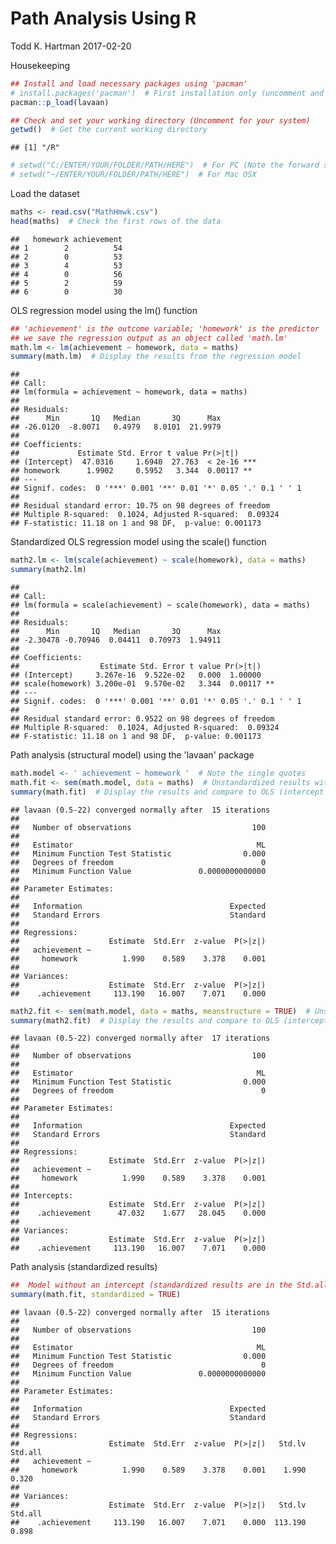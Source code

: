 Path Analysis Using R
================
Todd K. Hartman
2017-02-20

Housekeeping

``` r
## Install and load necessary packages using 'pacman'
# install.packages('pacman')  # First installation only (uncomment and run if needed)
pacman::p_load(lavaan)

## Check and set your working directory (Uncomment for your system)
getwd()  # Get the current working directory
```

    ## [1] "/R"

``` r
# setwd("C:/ENTER/YOUR/FOLDER/PATH/HERE")  # For PC (Note the forward slashes!)
# setwd("~/ENTER/YOUR/FOLDER/PATH/HERE")  # For Mac OSX 
```

Load the dataset

``` r
maths <- read.csv("MathHmwk.csv")
head(maths)  # Check the first rows of the data
```

    ##   homework achievement
    ## 1        2          54
    ## 2        0          53
    ## 3        4          53
    ## 4        0          56
    ## 5        2          59
    ## 6        0          30

OLS regression model using the lm() function

``` r
## 'achievement' is the outcome variable; 'homework' is the predictor
## we save the regression output as an object called 'math.lm'
math.lm <- lm(achievement ~ homework, data = maths)
summary(math.lm)  # Display the results from the regression model
```

    ## 
    ## Call:
    ## lm(formula = achievement ~ homework, data = maths)
    ## 
    ## Residuals:
    ##      Min       1Q   Median       3Q      Max 
    ## -26.0120  -8.0071   0.4979   8.0101  21.9979 
    ## 
    ## Coefficients:
    ##             Estimate Std. Error t value Pr(>|t|)    
    ## (Intercept)  47.0316     1.6940  27.763  < 2e-16 ***
    ## homework      1.9902     0.5952   3.344  0.00117 ** 
    ## ---
    ## Signif. codes:  0 '***' 0.001 '**' 0.01 '*' 0.05 '.' 0.1 ' ' 1
    ## 
    ## Residual standard error: 10.75 on 98 degrees of freedom
    ## Multiple R-squared:  0.1024, Adjusted R-squared:  0.09324 
    ## F-statistic: 11.18 on 1 and 98 DF,  p-value: 0.001173

Standardized OLS regression model using the scale() function

``` r
math2.lm <- lm(scale(achievement) ~ scale(homework), data = maths)
summary(math2.lm)
```

    ## 
    ## Call:
    ## lm(formula = scale(achievement) ~ scale(homework), data = maths)
    ## 
    ## Residuals:
    ##      Min       1Q   Median       3Q      Max 
    ## -2.30478 -0.70946  0.04411  0.70973  1.94911 
    ## 
    ## Coefficients:
    ##                  Estimate Std. Error t value Pr(>|t|)   
    ## (Intercept)     3.267e-16  9.522e-02   0.000  1.00000   
    ## scale(homework) 3.200e-01  9.570e-02   3.344  0.00117 **
    ## ---
    ## Signif. codes:  0 '***' 0.001 '**' 0.01 '*' 0.05 '.' 0.1 ' ' 1
    ## 
    ## Residual standard error: 0.9522 on 98 degrees of freedom
    ## Multiple R-squared:  0.1024, Adjusted R-squared:  0.09324 
    ## F-statistic: 11.18 on 1 and 98 DF,  p-value: 0.001173

Path analysis (structural model) using the 'lavaan' package

``` r
math.model <- ' achievement ~ homework '  # Note the single quotes
math.fit <- sem(math.model, data = maths)  # Unstandardized results with an intercept
summary(math.fit)  # Display the results and compare to OLS (intercept will not be shown)
```

    ## lavaan (0.5-22) converged normally after  15 iterations
    ## 
    ##   Number of observations                           100
    ## 
    ##   Estimator                                         ML
    ##   Minimum Function Test Statistic                0.000
    ##   Degrees of freedom                                 0
    ##   Minimum Function Value               0.0000000000000
    ## 
    ## Parameter Estimates:
    ## 
    ##   Information                                 Expected
    ##   Standard Errors                             Standard
    ## 
    ## Regressions:
    ##                    Estimate  Std.Err  z-value  P(>|z|)
    ##   achievement ~                                       
    ##     homework          1.990    0.589    3.378    0.001
    ## 
    ## Variances:
    ##                    Estimate  Std.Err  z-value  P(>|z|)
    ##    .achievement     113.190   16.007    7.071    0.000

``` r
math2.fit <- sem(math.model, data = maths, meanstructure = TRUE)  # Unstandardized results with an intercept
summary(math2.fit)  # Display the results and compare to OLS (intercept will be shown now)
```

    ## lavaan (0.5-22) converged normally after  17 iterations
    ## 
    ##   Number of observations                           100
    ## 
    ##   Estimator                                         ML
    ##   Minimum Function Test Statistic                0.000
    ##   Degrees of freedom                                 0
    ## 
    ## Parameter Estimates:
    ## 
    ##   Information                                 Expected
    ##   Standard Errors                             Standard
    ## 
    ## Regressions:
    ##                    Estimate  Std.Err  z-value  P(>|z|)
    ##   achievement ~                                       
    ##     homework          1.990    0.589    3.378    0.001
    ## 
    ## Intercepts:
    ##                    Estimate  Std.Err  z-value  P(>|z|)
    ##    .achievement      47.032    1.677   28.045    0.000
    ## 
    ## Variances:
    ##                    Estimate  Std.Err  z-value  P(>|z|)
    ##    .achievement     113.190   16.007    7.071    0.000

Path analysis (standardized results)

``` r
##  Model without an intercept (standardized results are in the Std.all column)
summary(math.fit, standardized = TRUE)
```

    ## lavaan (0.5-22) converged normally after  15 iterations
    ## 
    ##   Number of observations                           100
    ## 
    ##   Estimator                                         ML
    ##   Minimum Function Test Statistic                0.000
    ##   Degrees of freedom                                 0
    ##   Minimum Function Value               0.0000000000000
    ## 
    ## Parameter Estimates:
    ## 
    ##   Information                                 Expected
    ##   Standard Errors                             Standard
    ## 
    ## Regressions:
    ##                    Estimate  Std.Err  z-value  P(>|z|)   Std.lv  Std.all
    ##   achievement ~                                                         
    ##     homework          1.990    0.589    3.378    0.001    1.990    0.320
    ## 
    ## Variances:
    ##                    Estimate  Std.Err  z-value  P(>|z|)   Std.lv  Std.all
    ##    .achievement     113.190   16.007    7.071    0.000  113.190    0.898
